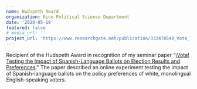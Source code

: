 ```yaml
---
name: Hudspeth Award
organization: Rice Political Science Department
date: '2020-05-19'
featured: false
# media_url: ''
project_url: 'https://www.researchgate.net/publication/332470540_Vota_Testing_the_Impact_of_Spanish-Language_Ballots_on_Election_Results_and_Preferences'
---
```


Recipient of the Hudspeth Award in recognition of my seminar paper “[¡Vota! Testing the Impact of Spanish-Language Ballots on Election Results and Preferences](https://www.researchgate.net/publication/332470540_Vota_Testing_the_Impact_of_Spanish-Language_Ballots_on_Election_Results_and_Preferences).” The paper described an online experiment testing the impact of Spanish-language ballots on the policy preferences of white, monolingual English-speaking voters.